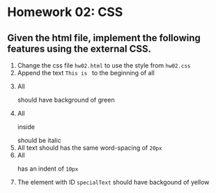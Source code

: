 # Homework 02: CSS
## Given the html file, implement the following features using the external CSS.
1. Change the css file `hw02.html` to use the style from `hw02.css`
2. Append the text `This is ` to the beginning of all <p>
3. All <p> should have background of green
4. All <p> inside <div> should be italic
5. All text should has the same word-spacing of `20px`
6. All <p> has an indent of `10px`
7. The element with ID `specialText` should have backgound of yellow
